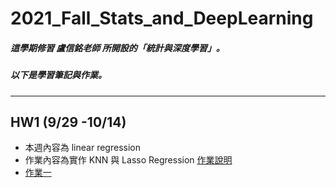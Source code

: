 # 2021_Fall_Stats_and_DeepLearning
##### 這學期修習 盧信銘老師 所開設的「統計與深度學習」。  
##### 以下是學習筆記與作業。
---
## HW1 (9/29 -10/14)
* 本週內容為 linear regression
* 作業內容為實作 KNN 與 Lasso Regression  [作業說明]()
* [作業一](https://github.com/stephanie0324/2021_Fall_Stats_and_DeepLearning/blob/main/HW1/r10725046_HW1.ipynb)
